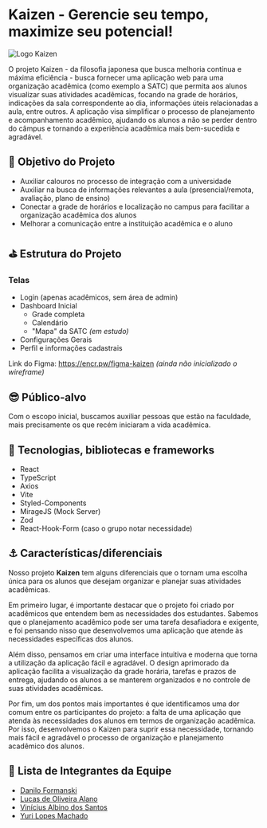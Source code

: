 # Kaizen - Gerencie seu tempo, maximize seu potencial!

![Logo Kaizen](https://user-images.githubusercontent.com/75103144/236353357-a0930e46-8ce3-4122-8d12-9ce59d08bd52.png)

O projeto Kaizen - da filosofia japonesa que busca melhoria contínua e máxima eficiência - busca fornecer uma aplicação web para uma organização acadêmica (como exemplo a SATC) que permita aos alunos visualizar suas atividades acadêmicas, focando na grade de horários, indicações da sala correspondente ao dia, informações úteis relacionadas a aula, entre outros. A aplicação visa simplificar o processo de planejamento e acompanhamento acadêmico, ajudando os alunos a não se perder dentro do câmpus e tornando a experiência acadêmica mais bem-sucedida e agradável.

## 🎯 Objetivo do Projeto

- Auxiliar calouros no processo de integração com a universidade
- Auxiliar na busca de informações relevantes a aula (presencial/remota, avaliação, plano de ensino)
- Conectar a grade de horários e localização no campus para facilitar a organização acadêmica dos alunos
- Melhorar a comunicação entre a instituição acadêmica e o aluno

## ⛳ Estrutura do Projeto

### Telas
- Login (apenas acadêmicos, sem área de admin)
- Dashboard Inicial
  - Grade completa
  - Calendário
  - "Mapa" da SATC _(em estudo)_
- Configurações Gerais
- Perfil e informações cadastrais

Link do Figma: https://encr.pw/figma-kaizen _(ainda não inicializado o wireframe)_

## 😎 Público-alvo

Com o escopo inicial, buscamos auxiliar pessoas que estão na faculdade, mais precisamente os que recém iniciaram a vida acadêmica.

## 🧪 Tecnologias, bibliotecas e frameworks

- React
- TypeScript
- Axios
- Vite
- Styled-Components
- MirageJS (Mock Server)
- Zod
- React-Hook-Form (caso o grupo notar necessidade)

## ⚓ Características/diferenciais

Nosso projeto **Kaizen** tem alguns diferenciais que o tornam uma escolha única para os alunos que desejam organizar e planejar suas atividades acadêmicas.

Em primeiro lugar, é importante destacar que o projeto foi criado por acadêmicos que entendem bem as necessidades dos estudantes. Sabemos que o planejamento acadêmico pode ser uma tarefa desafiadora e exigente, e foi pensando nisso que desenvolvemos uma aplicação que atende às necessidades específicas dos alunos.

Além disso, pensamos em criar uma interface intuitiva e moderna que torna a utilização da aplicação fácil e agradável. O design aprimorado da aplicação facilita a visualização da grade horária, tarefas e prazos de entrega, ajudando os alunos a se manterem organizados e no controle de suas atividades acadêmicas.

Por fim, um dos pontos mais importantes é que identificamos uma dor comum entre os participantes do projeto: a falta de uma aplicação que atenda às necessidades dos alunos em termos de organização acadêmica. Por isso, desenvolvemos o Kaizen para suprir essa necessidade, tornando mais fácil e agradável o processo de organização e planejamento acadêmico dos alunos.

## 🤟 Lista de Integrantes da Equipe

- [Danilo Formanski](https://www.linkedin.com/in/danilo-formanski/)
- [Lucas de Oliveira Alano](https://www.linkedin.com/in/lucas-de-oliveira-alano-3879001a2/)
- [Vinícius Albino dos Santos](https://www.linkedin.com/in/vinicius-albino-dos-santos-57b0a724a/)
- [Yuri Lopes Machado](https://www.linkedin.com/in/yuri-lopes-machado/)
